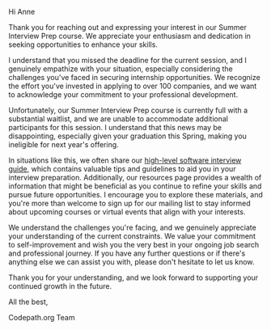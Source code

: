 Hi Anne

Thank you for reaching out and expressing your interest in our Summer Interview Prep course. We appreciate your enthusiasm and dedication in seeking opportunities to enhance your skills.

I understand that you missed the deadline for the current session, and I genuinely empathize with your situation, especially considering the challenges you've faced in securing internship opportunities. We recognize the effort you've invested in applying to over 100 companies, and we want to acknowledge your commitment to your professional development.

Unfortunately, our Summer Interview Prep course is currently full with a substantial waitlist, and we are unable to accommodate additional participants for this session. I understand that this news may be disappointing, especially given your graduation this Spring, making you ineligible for next year's offering.

In situations like this, we often share our [high-level software interview guide](http://tinyurl.com/codepathinterviewguide), which contains valuable tips and guidelines to aid you in your interview preparation. Additionally, our resources page provides a wealth of information that might be beneficial as you continue to refine your skills and pursue future opportunities. I encourage you to explore these materials, and you're more than welcome to sign up for our mailing list to stay informed about upcoming courses or virtual events that align with your interests.

We understand the challenges you're facing, and we genuinely appreciate your understanding of the current constraints. We value your commitment to self-improvement and wish you the very best in your ongoing job search and professional journey. If you have any further questions or if there's anything else we can assist you with, please don't hesitate to let us know.

Thank you for your understanding, and we look forward to supporting your continued growth in the future.

All the best,

Codepath.org Team
